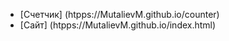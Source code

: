 - [Счетчик] (htpps://MutalievM.github.io/counter)
- [Сайт] (htpps://MutalievM.github.io/index.html)

